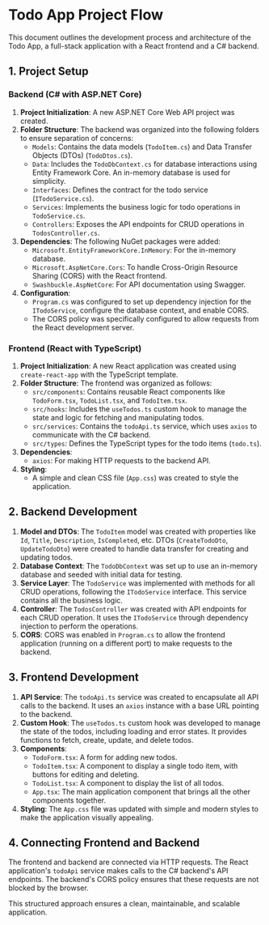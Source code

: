 # Todo App Project Flow

This document outlines the development process and architecture of the Todo App, a full-stack application with a React frontend and a C# backend.

## 1. Project Setup

### Backend (C# with ASP.NET Core)

1.  **Project Initialization**: A new ASP.NET Core Web API project was created.
2.  **Folder Structure**: The backend was organized into the following folders to ensure separation of concerns:
    *   `Models`: Contains the data models (`TodoItem.cs`) and Data Transfer Objects (DTOs) (`TodoDtos.cs`).
    *   `Data`: Includes the `TodoDbContext.cs` for database interactions using Entity Framework Core. An in-memory database is used for simplicity.
    *   `Interfaces`: Defines the contract for the todo service (`ITodoService.cs`).
    *   `Services`: Implements the business logic for todo operations in `TodoService.cs`.
    *   `Controllers`: Exposes the API endpoints for CRUD operations in `TodosController.cs`.
3.  **Dependencies**: The following NuGet packages were added:
    *   `Microsoft.EntityFrameworkCore.InMemory`: For the in-memory database.
    *   `Microsoft.AspNetCore.Cors`: To handle Cross-Origin Resource Sharing (CORS) with the React frontend.
    *   `Swashbuckle.AspNetCore`: For API documentation using Swagger.
4.  **Configuration**:
    *   `Program.cs` was configured to set up dependency injection for the `ITodoService`, configure the database context, and enable CORS.
    *   The CORS policy was specifically configured to allow requests from the React development server.

### Frontend (React with TypeScript)

1.  **Project Initialization**: A new React application was created using `create-react-app` with the TypeScript template.
2.  **Folder Structure**: The frontend was organized as follows:
    *   `src/components`: Contains reusable React components like `TodoForm.tsx`, `TodoList.tsx`, and `TodoItem.tsx`.
    *   `src/hooks`: Includes the `useTodos.ts` custom hook to manage the state and logic for fetching and manipulating todos.
    *   `src/services`: Contains the `todoApi.ts` service, which uses `axios` to communicate with the C# backend.
    *   `src/types`: Defines the TypeScript types for the todo items (`todo.ts`).
3.  **Dependencies**:
    *   `axios`: For making HTTP requests to the backend API.
4.  **Styling**:
    *   A simple and clean CSS file (`App.css`) was created to style the application.

## 2. Backend Development

1.  **Model and DTOs**: The `TodoItem` model was created with properties like `Id`, `Title`, `Description`, `IsCompleted`, etc. DTOs (`CreateTodoDto`, `UpdateTodoDto`) were created to handle data transfer for creating and updating todos.
2.  **Database Context**: The `TodoDbContext` was set up to use an in-memory database and seeded with initial data for testing.
3.  **Service Layer**: The `TodoService` was implemented with methods for all CRUD operations, following the `ITodoService` interface. This service contains all the business logic.
4.  **Controller**: The `TodosController` was created with API endpoints for each CRUD operation. It uses the `ITodoService` through dependency injection to perform the operations.
5.  **CORS**: CORS was enabled in `Program.cs` to allow the frontend application (running on a different port) to make requests to the backend.

## 3. Frontend Development

1.  **API Service**: The `todoApi.ts` service was created to encapsulate all API calls to the backend. It uses an `axios` instance with a base URL pointing to the backend.
2.  **Custom Hook**: The `useTodos.ts` custom hook was developed to manage the state of the todos, including loading and error states. It provides functions to fetch, create, update, and delete todos.
3.  **Components**:
    *   `TodoForm.tsx`: A form for adding new todos.
    *   `TodoItem.tsx`: A component to display a single todo item, with buttons for editing and deleting.
    *   `TodoList.tsx`: A component to display the list of all todos.
    *   `App.tsx`: The main application component that brings all the other components together.
4.  **Styling**: The `App.css` file was updated with simple and modern styles to make the application visually appealing.

## 4. Connecting Frontend and Backend

The frontend and backend are connected via HTTP requests. The React application's `todoApi` service makes calls to the C# backend's API endpoints. The backend's CORS policy ensures that these requests are not blocked by the browser.

This structured approach ensures a clean, maintainable, and scalable application.

